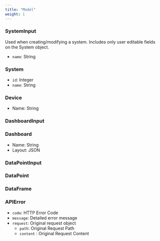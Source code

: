 ```yaml
---
title: "Model"
weight: 1
---
```


### SystemInput
Used when creating/modifying a system. Includes only user editable fields on the System object.

- `name`: String

### System
- `id`: Integer
- `name`: String

### Device
- Name: String

### DashboardInput

### Dashboard
- Name: String
- Layout: JSON

### DataPointInput

### DataPoint

### DataFrame


### APIError
- `code`: HTTP Error Code
- `message`: Detailed error message 
- `request`: Original request object
    - `path`: Original Request Path
    - `content` : Original Request Content